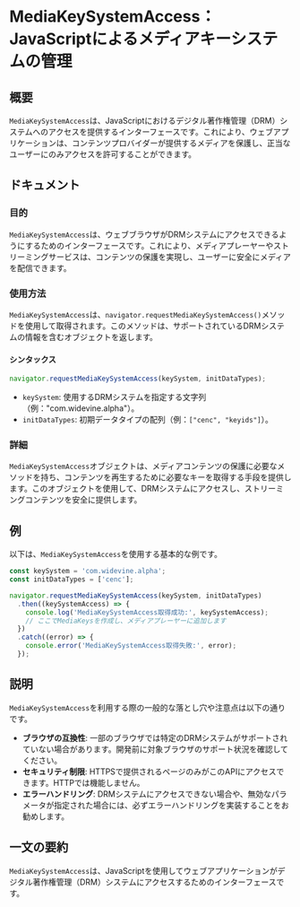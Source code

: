 <!--
Meta Description: # MediaKeySystemAccess：JavaScriptによるメディアキーシステムの管理 ## 概要 `MediaKeySystemAccess`は、JavaScriptにおけるデジタル著作権管理（DRM）システムへのアクセスを提供するインターフェースです。これにより、ウェブアプリケーショ...
Meta Keywords: mediakeysystemaccess, keysystem, initdatatypes, navigator, requestmediakeysystemaccess
-->

# MediaKeySystemAccess：JavaScriptによるメディアキーシステムの管理

## 概要
`MediaKeySystemAccess`は、JavaScriptにおけるデジタル著作権管理（DRM）システムへのアクセスを提供するインターフェースです。これにより、ウェブアプリケーションは、コンテンツプロバイダーが提供するメディアを保護し、正当なユーザーにのみアクセスを許可することができます。

## ドキュメント
### 目的
`MediaKeySystemAccess`は、ウェブブラウザがDRMシステムにアクセスできるようにするためのインターフェースです。これにより、メディアプレーヤーやストリーミングサービスは、コンテンツの保護を実現し、ユーザーに安全にメディアを配信できます。

### 使用方法
`MediaKeySystemAccess`は、`navigator.requestMediaKeySystemAccess()`メソッドを使用して取得されます。このメソッドは、サポートされているDRMシステムの情報を含むオブジェクトを返します。

#### シンタックス
```javascript
navigator.requestMediaKeySystemAccess(keySystem, initDataTypes);
```

- `keySystem`: 使用するDRMシステムを指定する文字列（例："com.widevine.alpha"）。
- `initDataTypes`: 初期データタイプの配列（例：`["cenc", "keyids"]`）。

### 詳細
`MediaKeySystemAccess`オブジェクトは、メディアコンテンツの保護に必要なメソッドを持ち、コンテンツを再生するために必要なキーを取得する手段を提供します。このオブジェクトを使用して、DRMシステムにアクセスし、ストリーミングコンテンツを安全に提供します。

## 例
以下は、`MediaKeySystemAccess`を使用する基本的な例です。

```javascript
const keySystem = 'com.widevine.alpha';
const initDataTypes = ['cenc'];

navigator.requestMediaKeySystemAccess(keySystem, initDataTypes)
  .then((keySystemAccess) => {
    console.log('MediaKeySystemAccess取得成功:', keySystemAccess);
    // ここでMediaKeysを作成し、メディアプレーヤーに追加します
  })
  .catch((error) => {
    console.error('MediaKeySystemAccess取得失敗:', error);
  });
```

## 説明
`MediaKeySystemAccess`を利用する際の一般的な落とし穴や注意点は以下の通りです。

- **ブラウザの互換性**: 一部のブラウザでは特定のDRMシステムがサポートされていない場合があります。開発前に対象ブラウザのサポート状況を確認してください。
- **セキュリティ制限**: HTTPSで提供されるページのみがこのAPIにアクセスできます。HTTPでは機能しません。
- **エラーハンドリング**: DRMシステムにアクセスできない場合や、無効なパラメータが指定された場合には、必ずエラーハンドリングを実装することをお勧めします。

## 一文の要約
`MediaKeySystemAccess`は、JavaScriptを使用してウェブアプリケーションがデジタル著作権管理（DRM）システムにアクセスするためのインターフェースです。